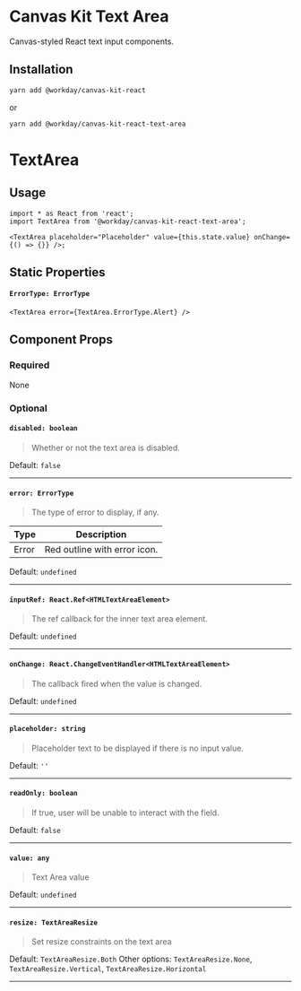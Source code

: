 # Canvas Kit Text Area

Canvas-styled React text input components.

## Installation

```sh
yarn add @workday/canvas-kit-react
```

or

```sh
yarn add @workday/canvas-kit-react-text-area
```

# TextArea

## Usage

```tsx
import * as React from 'react';
import TextArea from '@workday/canvas-kit-react-text-area';

<TextArea placeholder="Placeholder" value={this.state.value} onChange={() => {}} />;
```

## Static Properties

#### `ErrorType: ErrorType`

```tsx
<TextArea error={TextArea.ErrorType.Alert} />
```

## Component Props

### Required

None

### Optional

#### `disabled: boolean`

> Whether or not the text area is disabled.

Default: `false`

---

#### `error: ErrorType`

> The type of error to display, if any.

| Type  | Description                  |
| ----- | ---------------------------- |
| Error | Red outline with error icon. |

Default: `undefined`

---

#### `inputRef: React.Ref<HTMLTextAreaElement>`

> The ref callback for the inner text area element.

Default: `undefined`

---

#### `onChange: React.ChangeEventHandler<HTMLTextAreaElement>`

> The callback fired when the value is changed.

Default: `undefined`

---

#### `placeholder: string`

> Placeholder text to be displayed if there is no input value.

Default: `''`

---

#### `readOnly: boolean`

> If true, user will be unable to interact with the field.

Default: `false`

---

#### `value: any`

> Text Area value

Default: `undefined`

---

#### `resize: TextAreaResize`

> Set resize constraints on the text area

Default: `TextAreaResize.Both` Other options: `TextAreaResize.None`, `TextAreaResize.Vertical`,
`TextAreaResize.Horizontal`

---
